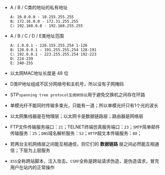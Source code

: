 * A / B / C类的地址的私有地址

  ```
  A: 10.0.0.0 - 10.255.255.255
  B: 172.16.0.0 - 172.31.255.255
  C: 192.168.0.0 - 192.168.255.255
  ```

* A / B / C / D / E类地址范围

  ```
  A: 1.0.0.1 - 126.155.255.254 1-126
  B: 128.0.0.1 - 191.255.255.254 128-191
  C: 192.0.0.1 - 223.255.255.254 192-223
  D: 224-239
  E: 240-255
  ```

* 以太网MAC地址长度是 48 位
* D类IP地址组成不区分网络号和主机号，所以没有子网掩码
* STP`spanning tree protocol生成树协议`用于避免交换机之间存在环路
* 单模光纤不能同时传输多束光，只能有一道；所以单模光纤只有1个光的波长
* 以太网集线器是在物理层；以太网卡是数据链路层；路由器是网络层
* FTP文件传输服务端口：`21`；TELNET终端仿真服务端口：`23`；`SMTP`简单邮件传输服务：`25`；`DNS`域名解析服务：`52`；`HTTP`超文本传输服务：`80`；
* 若两台主机网络层之间能互相通信，则它们的 **数据链路** 层之间必然能互相通信；下层为上层服务
* `XSS`全称跨站脚本，注入攻击。`CSRF`全称是跨站请求伪造，是伪造请求，冒充用户在站内的正常操作


